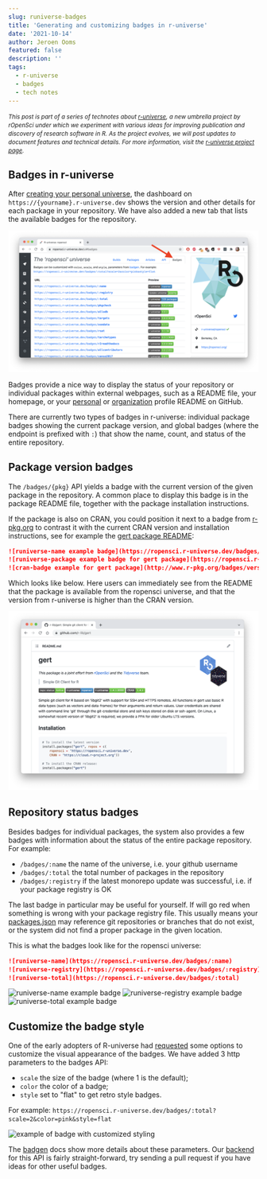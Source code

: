 ```yaml
---
slug: runiverse-badges
title: 'Generating and customizing badges in r-universe'
date: '2021-10-14'
author: Jeroen Ooms
featured: false
description: ''
tags:
  - r-universe
  - badges
  - tech notes
---
```


<small><em>This post is part of a series of technotes about [r-universe](https://r-universe.dev), a new umbrella project by rOpenSci under which we experiment with various ideas for improving publication and discovery of research software in R.
As the project evolves, we will post updates to document features and technical details.
For more information, visit the [r-universe project page](/r-universe/).</em></small>


## Badges in r-universe

After [creating your personal universe](/blog/2021/06/22/setup-runiverse/), the dashboard on `https://{yourname}.r-universe.dev` shows the version and other details for each package in your repository. We have also added a new tab that lists the available badges for the repository.

[![screenshot of the badges tab](screenshot.png)](https://ropensci.r-universe.dev/ui#badges)

Badges provide a nice way to display the status of your repository or individual packages within external webpages, such as a README file, your homepage, or your [personal](https://docs.github.com/en/account-and-profile/setting-up-and-managing-your-github-profile/customizing-your-profile/managing-your-profile-readme) or [organization](https://docs.github.com/en/organizations/collaborating-with-groups-in-organizations/customizing-your-organizations-profile) profile README on GitHub. 

There are currently two types of badges in r-universe: individual package badges showing the current package version, and global badges (where the endpoint is prefixed with `:`) that show the name, count, and status of the entire repository.


## Package version badges

The `/badges/{pkg}` API yields a badge with the current version of the given package in the repository. A common place to display this badge is in the package README file, together with the package installation instructions.

If the package is also on CRAN, you could position it next to a badge from [r-pkg.org](https://docs.r-hub.io/#badges-for-cran-packages) to contrast it with the current CRAN version and installation instructions, see for example the [gert package README](https://github.com/r-lib/gert/blob/master/README.md):


```md
![runiverse-name example badge](https://ropensci.r-universe.dev/badges/:name)
![runiverse-package example badge for gert package](https://ropensci.r-universe.dev/badges/gert)
![cran-badge example for gert package](http://www.r-pkg.org/badges/version/gert)
```

Which looks like below. Here users can immediately see from the README that the package is available from the ropensci universe, and that the version from r-universe is higher than the CRAN version.

[![screenshot of the gert package showing the badge in use](gert.png)](https://github.com/r-lib/gert)

## Repository status badges

Besides badges for individual packages, the system also provides a few badges with information about the status of the entire package repository. For example:

 - `/badges/:name` the name of the universe, i.e. your github username 
 - `/badges/:total` the total number of packages in the repository
 - `/badges/:registry` if the latest monorepo update was successful, i.e. if your package registry is OK

The last badge in particular may be useful for yourself. If will go red when something is wrong with your package registry file. This usually means your [packages.json](/blog/2021/06/22/setup-runiverse/#the-packagesjson-registry-file) may reference git repositories or branches that do not exist, or the system did not find a proper package in the given location.

This is what the badges look like for the ropensci universe:


```md
![runiverse-name](https://ropensci.r-universe.dev/badges/:name)
![runiverse-registry](https://ropensci.r-universe.dev/badges/:registry)
![runiverse-total](https://ropensci.r-universe.dev/badges/:total)
```

![runiverse-name example badge](https://ropensci.r-universe.dev/badges/:name)
![runiverse-registry example badge](https://ropensci.r-universe.dev/badges/:registry)
![runiverse-total example badge](https://ropensci.r-universe.dev/badges/:total)


## Customize the badge style

One of the early adopters of R-universe had [requested](https://github.com/r-universe-org/bugs/issues/87) some options to customize the visual appearance of the badges. We have added 3 http parameters to the badges API:

 - `scale` the size of the badge (where 1 is the default);
 - `color` the color of a badge;
 - `style` set to "flat" to get retro style badges.

For example: `https://ropensci.r-universe.dev/badges/:total?scale=2&color=pink&style=flat`

![example of badge with customized styling](https://ropensci.r-universe.dev/badges/:total?scale=2&color=pink&style=flat)

The [badgen](https://www.npmjs.com/package/badgen) docs show more details about these parameters. Our [backend](https://github.com/r-universe-org/cranlike-server/blob/master/routes/badges.js) for this API is fairly straight-forward, try sending a pull request if you have ideas for other useful badges.
